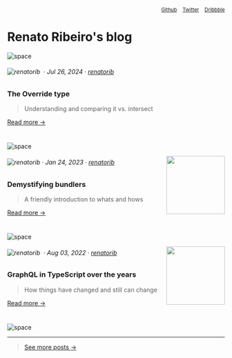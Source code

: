 <sup align="right">

[Github](https://github.com/renatorib) ‎ ‎‎  ‎  [Twitter](https://twitter.com/renatoribz?utm_source=rena.to) ‎ ‎ ‎‎  [Dribbble](https://dribbble.com/renatorib?utm_source=rena.to)

</sup>


# Renato Ribeiro's blog

![space](https://user-images.githubusercontent.com/3277185/99425971-50e77c80-28e2-11eb-8a59-890fcc2749e6.png)

###### ![renatorib](https://avatars.githubusercontent.com/u/3277185?s=12) ‎ · Jul 26, 2024 · [renatorib](/renatorib) 
### The Override type
> Understanding and comparing it vs. intersect  

<a href="https://rena.to/blog/the-override-type">Read more →</a>

#

![space](https://user-images.githubusercontent.com/3277185/99425971-50e77c80-28e2-11eb-8a59-890fcc2749e6.png)

<img src="https://user-images.githubusercontent.com/3277185/218145140-98519188-bea6-4f05-ab53-85339fbb3752.png" width="135px" align="right" />


###### ![renatorib](https://avatars.githubusercontent.com/u/3277185?s=12)  · Jan 24, 2023 · [renatorib](/renatorib) 
### Demystifying bundlers
> A friendly introduction to whats and hows  

<a href="https://rena.to/blog/demystifying-bundlers">Read more →</a>

#

![space](https://user-images.githubusercontent.com/3277185/99425971-50e77c80-28e2-11eb-8a59-890fcc2749e6.png)

<img src="https://user-images.githubusercontent.com/3277185/217987721-5b407d33-12eb-492f-8b8c-9771078b68f3.png" width="135px" align="right" />

###### ![renatorib](https://avatars.githubusercontent.com/u/3277185?s=12) ‎ · Aug 03, 2022 · [renatorib](/renatorib) 
### GraphQL in TypeScript over the years
> How things have changed and still can change

<a href="https://rena.to/blog/graphql-in-typescript-over-the-years">Read more →</a>

#

![space](https://user-images.githubusercontent.com/3277185/99425971-50e77c80-28e2-11eb-8a59-890fcc2749e6.png)

---

<blockquote>

<a href="https://rena.to/">See more posts →</a>

</blockquote>
